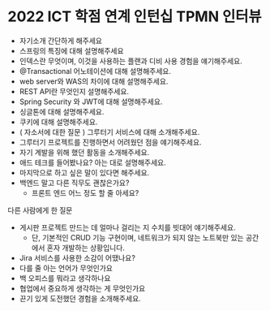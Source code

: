 # 2022 ICT 학점 연계 인턴십 TPMN 인터뷰

- 자기소개 간단하게 해주세요
- 스프링의 특징에 대해 설명해주세요
- 인덱스란 무엇이며, 이것을 사용하는 플랜과 디비 사용 경험을 얘기해주세요.
- @Transactional 어노테이션에 대해 설명해주세요.
- web server와 WAS의 차이에 대해 설명해주세요.
- REST API란 무엇인지 설명해주세요.
- Spring Security 와 JWT에 대해 설명해주세요.
- 싱글톤에 대해 설명해주세요.
- 쿠키에 대해 설명해주세요.
- ( 자소서에 대한 질문 ) 그루터기 서비스에 대해 소개해주세요.
- 그루터기 프로젝트를 진행하면서 어려웠던 점을 얘기해주세요.
- 자기 계발을 위해 했던 활동을 소개해주세요.
- 애드 테크를 들어봤나요? 아는 대로 설명해주세요.
- 마지막으로 하고 싶은 말이 있다면 해주세요.
- 백엔드 말고 다른 직무도 괜찮은가요?
    - 프론트 엔드 어느 정도 할 줄 아세요?

다른 사람에게 한 질문

- 게시판 프로젝트 만드는 데 얼마나 걸리는 지 수치를 빗대어 얘기해주세요.
    - 단, 기본적인 CRUD 기능 구현이며, 네트워크가 되지 않는 노트북만 있는 공간에서 혼자 개발하는 상황입니다.
- Jira 서비스를 사용한 소감이 어땠나요?
- 다를 줄 아는 언어가 무엇인가요
- 백 오피스를 뭐라고 생각하나요
- 협업에서 중요하게 생각하는 게 무엇인가요
- 끈기 있게 도전했던 경험을 소개해주세요.